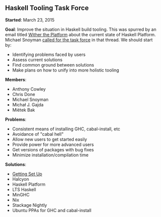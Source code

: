 ## Haskell Tooling Task Force

__Started__: March 23, 2015

__Goal__: Improve the situation in Haskell build tooling. This was spurred by
an email titled [Wither the
Platform](https://mail.haskell.org/pipermail/ghc-devs/2015-March/008567.html)
about the current state of Haskell Platform. Michael Snoyman [called for the
task force](https://mail.haskell.org/pipermail/ghc-devs/2015-March/008586.html)
in that thread. We should start by:

* Identifying problems faced by users
* Assess current solutions
* Find common ground between solutions
* Make plans on how to unify into more holistic tooling

__Members__:

* Anthony Cowley
* Chris Done
* Michael Snoyman
* Michał J. Gajda
* Miëtek Bak

__Problems__:

* Consistent means of installing GHC, cabal-install, etc
* Avoidance of "cabal hell"
* Allow new users to get started easily
* Provide power for more advanced users
* Get versions of packages with bug fixes
* Minimize installation/compilation time

__Solutions__:

* [Getting Set Up](https://github.com/bitemyapp/learnhaskell/blob/master/README.md#getting-set-up)
* Halcyon
* Haskell Platform
* LTS Haskell
* MinGHC
* Nix
* Stackage Nightly
* Ubuntu PPAs for GHC and cabal-install

